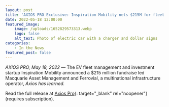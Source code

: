 ```yaml
---
layout: post
title: 'AXIOS PRO Exclusive: Inspiration Mobility nets $215M for fleet EVs'
date: 2022-05-18 12:00:00
featured_image:
    image: /uploads/1652829573313.webp
    logo: false
    alt_text: Photo of electric car with a charger and dollar signs
categories:
    - In the News
featured_post: false
---
```

*AXIOS PRO, May 18, 2022* — The EV fleet management and investment startup Inspiration Mobility announced a $215 million fundraise led Macquarie Asset Management and Ferrovial, a multinational infrastructure operator, *Axios has learned.*

Read the full release at [Axios Pro](https://www.axios.com/pro/climate-deals/2022/05/18/inspiration-mobility-nets-215m-fleet-evs-macquarie-ferrovial){: target="_blank" rel="noopener"} (requires subscription).
